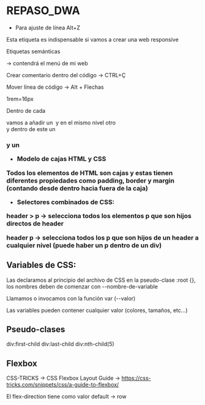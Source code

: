 # REPASO_DWA

- Para ajuste de línea Alt+Z

<meta name="viewport" content="width=device-width, initial-scale=1.0">

Esta etiqueta <meta> es indispensable si vamos a crear una web responsive

Etiquetas semánticas

<nav></nav> -> contendrá el menú de mi web

Crear comentario dentro del código -> CTRL+Ç

Mover línea de código -> Alt + Flechas

1rem=16px

Dentro de cada <div> vamos a añadir un <img> y en el mismo nivel otro <div> y dentro de este un <h3> y un <p>

- Modelo de cajas HTML y CSS

Todos los elementos de HTML son cajas y estas tienen diferentes propiedades como padding, border y margin (contando desde dentro hacia fuera de la caja) 

- Selectores combinados de CSS:

header > p -> selecciona todos los elementos p que son hijos directos de header

header p -> selecciona todos los p que son hijos de un header a cualquier nivel (puede haber un p dentro de un div)

## Variables de CSS:

Las declaramos al principio del archivo de CSS en la pseudo-clase :root {}, los nombres deben de comenzar con --nombre-de-variable

Llamamos o invocamos con la función var (--valor)

Las variables pueden contener cualquier valor (colores, tamaños, etc...)

## Pseudo-clases

div:first-child
div:last-child
div:nth-child(5)

## Flexbox

CSS-TRICKS -> CSS Flexbox Layout Guide -> https://css-tricks.com/snippets/css/a-guide-to-flexbox/

El flex-direction tiene como valor default -> row